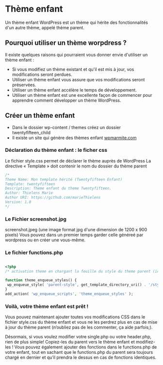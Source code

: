 # Thème enfant

Un thème enfant WordPress est un thème qui hérite des fonctionnalités d'un autre thème, appelé thème parent.

## Pourquoi utiliser un thème worpdress ?

Il existe quelques raisons qui pourraient vous donner envie d'utiliser un thème enfant :

- Si vous modifiez un thème existant et qu'il est mis à jour, vos modifications seront perdues.
- Utiliser un thème enfant vous assure que vos modifications seront préservées.
- Utiliser un thème enfant accélère le temps de développement.
- Utiliser un thème enfant est une excellente façon de commencer pour apprendre comment développer un thème WordPress.

## Créer un thème enfant

- Dans le dossier wp-content / themes créez un dossier twentyfifteen_child
- Il existe un site qui génère des thèmes enfant <a href="https://wpmarmite.com/creer-theme-enfant/">wpmarmite.com</a> 

### Déclaration du thème enfant : le ficher css

Le fichier style.css permet de déclarer le thème auprès de WordPress
La directive « Template » doit contenir le nom du dossier du thème parent

```CSS
/*
Theme Name: Mon template hérité (Twentyfifteen Enfant)
Template: twentyfifteen
Description: Theme enfant du theme Twentyfifteen.
Author: Thielens Marie
Author URI: https://github.com/marieThielens
Version: 1.0
*/
```

### Le Fichier screenshot.jpg

screenshot.jpeg (une image format jpg d'une dimension de 1200 x 900 pixels) Vous pouvez dans un premier temps garder celle généreé par wordpress ou en créer une vous-même.

### Le fichier functions.php

```PHP

<?php
/* activation theme en chargant la feuille du style du theme parent (ici twentyfifteen) */

function theme_enqueue_styles() {
 wp_enqueue_style( 'parent-style', get_template_directory_uri() . '/style.css' ); /* parent-style = wpm-twentyfifteen-style */
}
add_action( 'wp_enqueue_scripts', 'theme_enqueue_styles' );

```

### Voilà, votre thème enfant est prêt !

Vous pouvez maintenant ajouter toutes vos modifications CSS dans le fichier style.css du thème enfant et vous ne les perdrez plus en cas de mise à jour du thème parent (n’oubliez pas de les commenter, ça aide parfois;).

Désormais, si vous voulez modifier votre single.php ou votre header.php, rien de plus simple! Copiez-les du parent vers le thème enfant et modifiez-les ! Vous pouvez également ajouter des fonctions dans le functions.php de votre enfant, tout en sachant que le functions.php du parent sera toujours chargé en dernier et qu’il prendra le dessus en cas de fonctions identiques.

